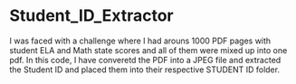 # Student_ID_Extractor

I was faced with a challenge where I had arouns 1000 PDF pages with student ELA and Math state scores and all of them were mixed up into one pdf. In this code, I have converetd the PDF into a JPEG file and extracted the Student ID and placed them into their respective STUDENT ID folder. 
